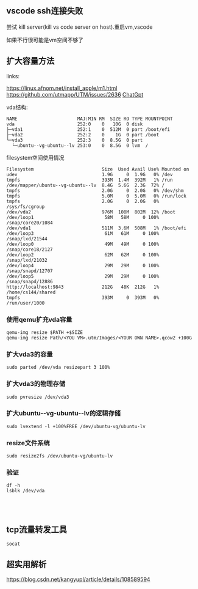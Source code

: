 ## vscode ssh连接失败

尝试 kill server(kill vs code server on host).重启vm,vscode

如果不行很可能是vm空间不够了


## 扩大容量方法

links: 

https://linux.afnom.net/install_apple/m1.html
https://github.com/utmapp/UTM/issues/2636
[ChatGpt](https://openai.com/blog/chatgpt)

vda结构:
```
NAME                      MAJ:MIN RM  SIZE RO TYPE MOUNTPOINT
vda                       252:0    0   10G  0 disk 
├─vda1                    252:1    0  512M  0 part /boot/efi
├─vda2                    252:2    0    1G  0 part /boot
└─vda3                    252:3    0  8.5G  0 part 
  └─ubuntu--vg-ubuntu--lv 253:0    0  8.5G  0 lvm  /

```

filesystem空间使用情况

```
Filesystem                         Size  Used Avail Use% Mounted on
udev                               1.9G     0  1.9G   0% /dev
tmpfs                              393M  1.4M  392M   1% /run
/dev/mapper/ubuntu--vg-ubuntu--lv  8.4G  5.6G  2.3G  72% /
tmpfs                              2.0G     0  2.0G   0% /dev/shm
tmpfs                              5.0M     0  5.0M   0% /run/lock
tmpfs                              2.0G     0  2.0G   0% /sys/fs/cgroup
/dev/vda2                          976M  108M  802M  12% /boot
/dev/loop1                          58M   58M     0 100% /snap/core20/1084
/dev/vda1                          511M  3.6M  508M   1% /boot/efi
/dev/loop3                          61M   61M     0 100% /snap/lxd/21544
/dev/loop0                          49M   49M     0 100% /snap/core18/2127
/dev/loop2                          62M   62M     0 100% /snap/lxd/21032
/dev/loop4                          29M   29M     0 100% /snap/snapd/12707
/dev/loop5                          29M   29M     0 100% /snap/snapd/12886
http://localhost:9843              212G   48K  212G   1% /home/cs144/shared
tmpfs                              393M     0  393M   0% /run/user/1000
```


### 使用qemu扩充vda容量
```
qemu-img resize $PATH +$SIZE
qemu-img resize Path/<YOU VM>.utm/Images/<YOUR OWN NAME>.qcow2 +100G 
```
### 扩大vda3的容量
```
sudo parted /dev/vda resizepart 3 100%
```
### 扩大vda3的物理存储
```
sudo pvresize /dev/vda3
```
### 扩大ubuntu--vg-ubuntu--lv的逻辑存储
```
sudo lvextend -l +100%FREE /dev/ubuntu-vg/ubuntu-lv
```
### resize文件系统
```
sudo resize2fs /dev/ubuntu-vg/ubuntu-lv
```
### 验证
```
df -h
lsblk /dev/vda
```

</br>
</br>

## tcp流量转发工具
    socat


## 超实用解析
https://blog.csdn.net/kangyupl/article/details/108589594





